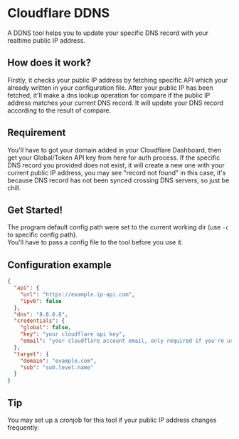 # Cloudflare DDNS
A DDNS tool helps you to update your specific DNS record with your realtime public IP address.

## How does it work?
Firstly, it checks your public IP address by fetching specific API which your already written in your configuration file.
After your public IP has been fetched, it'll make a dns lookup operation for compare if the public IP address matches
your current DNS record. It will update your DNS record according to the result of compare.

## Requirement
You'll have to got your domain added in your Cloudflare Dashboard, then get your Global/Token API key from here for auth process. 
If the specific DNS record you provided does not exist, it will create a new one with your current public IP address,
you may see "record not found" in this case, it's because DNS record has not been synced crossing DNS servers, so just be chill.

## Get Started!
The program default config path were set to the current working dir (use `-c` to specific config path).  
You'll have to pass a config file to the tool before you use it.

## Configuration example
```json
{
  "api": {
    "url": "https://example.ip-api.com",
    "ipv6": false
  },
  "dns": "8.8.8.8",
  "credentials": {
    "global": false,
    "key": "your cloudflare api key",
    "email": "your cloudflare account email, only required if you're using global key"
  },
  "target": {
    "domain": "example.com",
    "sub": "sub.level.name"
  }
}
```

## Tip
You may set up a cronjob for this tool if your public IP address changes frequently.